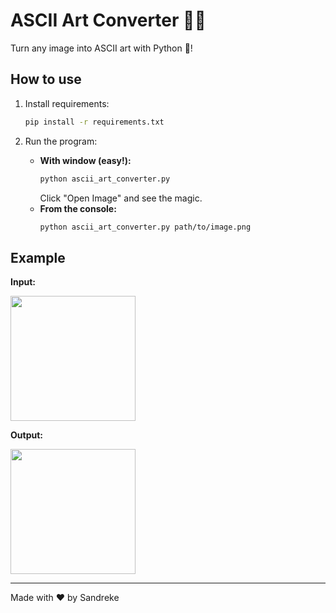 # ASCII Art Converter 🧑‍🎨

Turn any image into ASCII art with Python 🐍!

## How to use

1. Install requirements:
   ```bash
   pip install -r requirements.txt
   ```

2. Run the program:
   - **With window (easy!):**
     ```bash
     python ascii_art_converter.py
     ```
     Click "Open Image" and see the magic.
   - **From the console:**
     ```bash
     python ascii_art_converter.py path/to/image.png
     ```

## Example
**Input:**

<img src="https://github.com/user-attachments/assets/0fdd0bae-ad5f-4d22-9eef-e2284d634a4a" width="200"/>

**Output:**

<img src="https://github.com/user-attachments/assets/f9366d20-a088-49fb-bf98-250a3d84f0d2" width="200"/>

---
Made with ❤️ by Sandreke 
